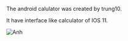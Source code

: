 The android calulator was created by trung10.

It have interface like calculator of IOS 11.

![Anh](https://github.com/trung10/Android_Calculator/res/Screenshot.png)